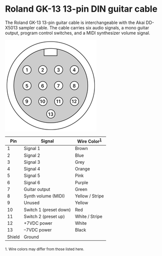 # Roland GK-13 13-pin DIN guitar cable

The Roland GK-13 13-pin guitar cable is interchangeable with the Akai DD-X5013 sampler cable. The cable carries six audio signals, a mono guitar output, program control switches, and a MIDI synthesizer volume signal. 

![13-pin DIN cable](../images/13pin_din.png?raw=true)

| Pin | Signal | Wire Color<sup>[1](#color)</sup> |
|-|-|-|
| 1 | Signal 1 | Brown |
| 2 | Signal 2 | Blue |
| 3 | Signal 3 | Grey |
| 4 | Signal 4 | Orange |
| 5 | Signal 5 | Pink |
| 6 | Signal 6 | Purple |
| 7 | Guitar output | Green |
| 8 | Synth volume (MIDI) | Yellow / Stripe |
| 9 | Unused | Yellow |
| 10 | Switch 1 (preset down) | Red |
| 11 | Switch 2 (preset up) | White / Stripe |
| 12 | +7VDC power | White |
| 13 | –7VDC power | Black |
| Shield | Ground | |


<sub><a name="color">1.</a> Wire colors may differ from those listed here.
</sub>
